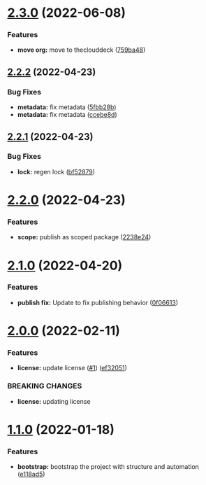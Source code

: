# [2.3.0](https://github.com/theclouddeck/serverless-s3-security-helper/compare/v2.2.2...v2.3.0) (2022-06-08)


### Features

* **move org:** move to theclouddeck ([759ba48](https://github.com/theclouddeck/serverless-s3-security-helper/commit/759ba481b4a4647463e3a907a132acd791892bc2))

## [2.2.2](https://github.com/mdial89f/serverless-s3-security-helper/compare/v2.2.1...v2.2.2) (2022-04-23)


### Bug Fixes

* **metadata:** fix metadata ([5fbb28b](https://github.com/mdial89f/serverless-s3-security-helper/commit/5fbb28ba8c4573344ea4016f91755ad2cf7b8bc7))
* **metadata:** fix metadata ([ccebe8d](https://github.com/mdial89f/serverless-s3-security-helper/commit/ccebe8d5ad1c3e6780a9a1e05ae2faddfb425743))

## [2.2.1](https://github.com/mdial89f/serverless-s3-security-helper/compare/v2.2.0...v2.2.1) (2022-04-23)


### Bug Fixes

* **lock:** regen lock ([bf52879](https://github.com/mdial89f/serverless-s3-security-helper/commit/bf5287970e11d686be4da5f51b147009f812045b))

# [2.2.0](https://github.com/mdial89f/serverless-s3-security-helper/compare/v2.1.0...v2.2.0) (2022-04-23)


### Features

* **scope:** publish as scoped package ([2238e24](https://github.com/mdial89f/serverless-s3-security-helper/commit/2238e244c0278201f46539b37e709cc7134395f7))

# [2.1.0](https://github.com/mdial89f/serverless-s3-security-helper/compare/v2.0.0...v2.1.0) (2022-04-20)


### Features

* **publish fix:**  Update to fix publishing behavior ([0f06613](https://github.com/mdial89f/serverless-s3-security-helper/commit/0f06613b8f1dd02a5bd640cdce318c44cbd587b3))

# [2.0.0](https://github.com/mdial89f/serverless-s3-security-helper/compare/v1.1.0...v2.0.0) (2022-02-11)


### Features

* **license:**  update license ([#1](https://github.com/mdial89f/serverless-s3-security-helper/issues/1)) ([ef32051](https://github.com/mdial89f/serverless-s3-security-helper/commit/ef320514471d352ddd923a64956a00022f56c724))


### BREAKING CHANGES

* **license:** updating license

# [1.1.0](https://github.com/mdial89f/serverless-s3-security-helper/compare/v1.0.0...v1.1.0) (2022-01-18)


### Features

* **bootstrap:** bootstrap the project with structure and automation ([e118ad5](https://github.com/mdial89f/serverless-s3-security-helper/commit/e118ad57536e92d5c10abe2ea120f3b0321e15d7))
